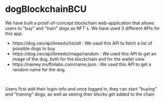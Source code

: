 
# dogBlockchainBCU
<p> We have built a proof-of-concept blockchain web-application that allows users to "buy" and "train" dogs as NFT´s. We have used 3 different APIs for this app: <br> 
</p>
<ul>
<li>https://dog.ceo/api/breeds/list/all : We used this API to fetch a list of possible dogs to buy</li><li>https://dog.ceo/api/breeds/image/random : We used this API to get an image of the dog, both for the blockchain and for the wallet view</li><li>https://namey.muffinlabs.com/name.json : We used this API to get a random name for the dog</li>
</ul>
<br>
<p>Users first add their login-info and once logged in, they can start "buying" and "training" dogs, as well as seeing their blocks get added to the chain</p>